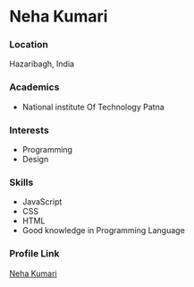 # Neha Kumari

### Location

Hazaribagh, India

### Academics

- National institute Of Technology Patna

### Interests

- Programming
- Design
### Skills

- JavaScript
- CSS
- HTML
- Good knowledge in Programming Language


### Profile Link

[Neha Kumari](https://github.com/Neha5679)
